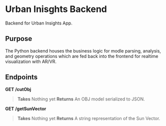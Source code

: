 # Urban Inisghts Backend

Backend for Urban Insights App.

## Purpose

The Python backend houses the business logic for modle parsing, analysis, and geometry operations which are fed back into the frontend for realtime visualization with AR/VR.

## Endpoints

**GET /cutObj**

> **Takes** Nothing yet
> **Returns** An OBJ model serialized to JSON.

**GET /getSunVector**

> **Takes** Nothing yet
> **Returns** A string representation of the Sun Vector.